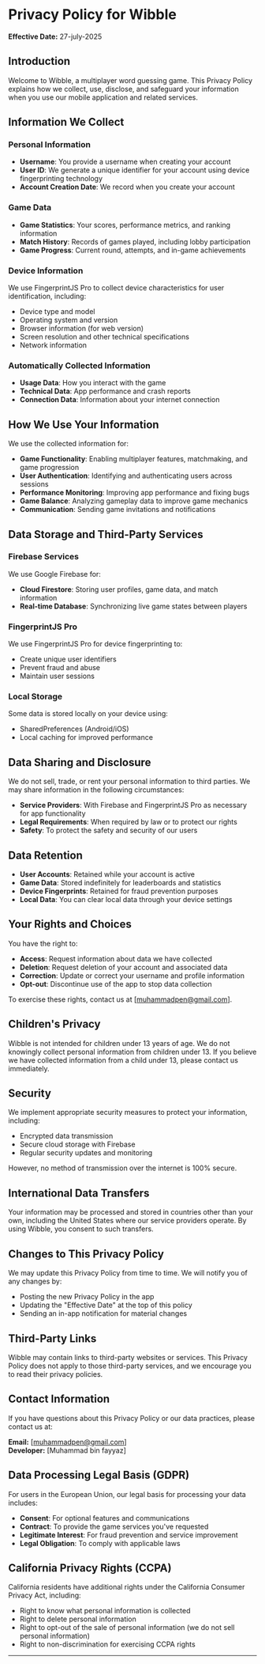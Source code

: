 # Privacy Policy for Wibble

**Effective Date:** 27-july-2025

## Introduction

Welcome to Wibble, a multiplayer word guessing game. This Privacy Policy explains how we collect, use, disclose, and safeguard your information when you use our mobile application and related services.

## Information We Collect

### Personal Information

- **Username**: You provide a username when creating your account
- **User ID**: We generate a unique identifier for your account using device fingerprinting technology
- **Account Creation Date**: We record when you create your account

### Game Data

- **Game Statistics**: Your scores, performance metrics, and ranking information
- **Match History**: Records of games played, including lobby participation
- **Game Progress**: Current round, attempts, and in-game achievements

### Device Information

We use FingerprintJS Pro to collect device characteristics for user identification, including:

- Device type and model
- Operating system and version
- Browser information (for web version)
- Screen resolution and other technical specifications
- Network information

### Automatically Collected Information

- **Usage Data**: How you interact with the game
- **Technical Data**: App performance and crash reports
- **Connection Data**: Information about your internet connection

## How We Use Your Information

We use the collected information for:

- **Game Functionality**: Enabling multiplayer features, matchmaking, and game progression
- **User Authentication**: Identifying and authenticating users across sessions
- **Performance Monitoring**: Improving app performance and fixing bugs
- **Game Balance**: Analyzing gameplay data to improve game mechanics
- **Communication**: Sending game invitations and notifications

## Data Storage and Third-Party Services

### Firebase Services

We use Google Firebase for:

- **Cloud Firestore**: Storing user profiles, game data, and match information
- **Real-time Database**: Synchronizing live game states between players

### FingerprintJS Pro

We use FingerprintJS Pro for device fingerprinting to:

- Create unique user identifiers
- Prevent fraud and abuse
- Maintain user sessions

### Local Storage

Some data is stored locally on your device using:

- SharedPreferences (Android/iOS)
- Local caching for improved performance

## Data Sharing and Disclosure

We do not sell, trade, or rent your personal information to third parties. We may share information in the following circumstances:

- **Service Providers**: With Firebase and FingerprintJS Pro as necessary for app functionality
- **Legal Requirements**: When required by law or to protect our rights
- **Safety**: To protect the safety and security of our users

## Data Retention

- **User Accounts**: Retained while your account is active
- **Game Data**: Stored indefinitely for leaderboards and statistics
- **Device Fingerprints**: Retained for fraud prevention purposes
- **Local Data**: You can clear local data through your device settings

## Your Rights and Choices

You have the right to:

- **Access**: Request information about data we have collected
- **Deletion**: Request deletion of your account and associated data
- **Correction**: Update or correct your username and profile information
- **Opt-out**: Discontinue use of the app to stop data collection

To exercise these rights, contact us at [muhammadpen@gmail.com].

## Children's Privacy

Wibble is not intended for children under 13 years of age. We do not knowingly collect personal information from children under 13. If you believe we have collected information from a child under 13, please contact us immediately.

## Security

We implement appropriate security measures to protect your information, including:

- Encrypted data transmission
- Secure cloud storage with Firebase
- Regular security updates and monitoring

However, no method of transmission over the internet is 100% secure.

## International Data Transfers

Your information may be processed and stored in countries other than your own, including the United States where our service providers operate. By using Wibble, you consent to such transfers.

## Changes to This Privacy Policy

We may update this Privacy Policy from time to time. We will notify you of any changes by:

- Posting the new Privacy Policy in the app
- Updating the "Effective Date" at the top of this policy
- Sending an in-app notification for material changes

## Third-Party Links

Wibble may contain links to third-party websites or services. This Privacy Policy does not apply to those third-party services, and we encourage you to read their privacy policies.

## Contact Information

If you have questions about this Privacy Policy or our data practices, please contact us at:

**Email:** [muhammadpen@gmail.com]  
**Developer:** [Muhammad bin fayyaz]

## Data Processing Legal Basis (GDPR)

For users in the European Union, our legal basis for processing your data includes:

- **Consent**: For optional features and communications
- **Contract**: To provide the game services you've requested
- **Legitimate Interest**: For fraud prevention and service improvement
- **Legal Obligation**: To comply with applicable laws

## California Privacy Rights (CCPA)

California residents have additional rights under the California Consumer Privacy Act, including:

- Right to know what personal information is collected
- Right to delete personal information
- Right to opt-out of the sale of personal information (we do not sell personal information)
- Right to non-discrimination for exercising CCPA rights

---
